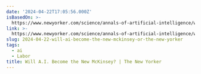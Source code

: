 ```yaml
---
date: '2024-04-22T17:05:56.000Z'
isBasedOn: >-
  https://www.newyorker.com/science/annals-of-artificial-intelligence/will-ai-become-the-new-mckinsey
link: >-
  https://www.newyorker.com/science/annals-of-artificial-intelligence/will-ai-become-the-new-mckinsey
slug: 2024-04-22-will-ai-become-the-new-mckinsey-or-the-new-yorker
tags:
  - ai
  - Labor
title: Will A.I. Become the New McKinsey? | The New Yorker
---
```


